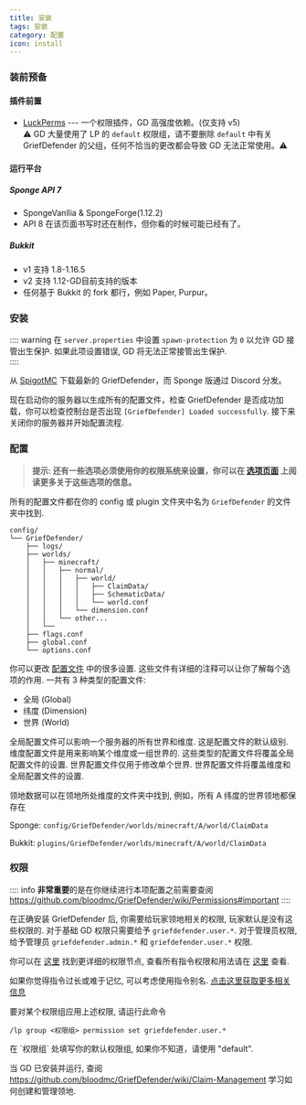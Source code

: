 ```yaml
---
title: 安装
tags: 安装
category: 配置
icon: install
---
```


### 装前预备
#### 插件前置
* [LuckPerms](https://luckperms.github.io/) --- 一个权限插件，GD 高强度依赖。(仅支持 v5) 
<br>:warning: GD 大量使用了 LP 的 `default` 权限组，请不要删除 `default` 中有关 GriefDefender 的父组，任何不恰当的更改都会导致 GD 无法正常使用。:warning:

#### 运行平台

##### Sponge API 7
* SpongeVanllia & SpongeForge(1.12.2)
* API 8 在该页面书写时还在制作，但你看的时候可能已经有了。

##### Bukkit
* v1 支持 1.8-1.16.5
* v2 支持 1.12-GD目前支持的版本
* 任何基于 Bukkit 的 fork 都行，例如 Paper, Purpur。

### 安装
:::: warning
在 `server.properties` 中设置 `spawn-protection` 为 `0` 以允许 GD 接管出生保护. 如果此项设置错误, GD 将无法正常接管出生保护.   
::::

从 [SpigotMC](https://www.spigotmc.org/resources/griefdefender.68900/) 下载最新的 GriefDefender，而 Sponge 版通过 Discord 分发。

现在启动你的服务器以生成所有的配置文件，检查 GriefDefender 是否成功加载，你可以检查控制台是否出现 `[GriefDefender] Loaded successfully`. 接下来关闭你的服务器并开始配置流程.

### 配置

> **提示: 还有一些选项必须使用你的权限系统来设置，你可以在 [选项页面](./feature) 上阅读更多关于这些选项的信息。**

所有的配置文件都在你的 config 或 plugin 文件夹中名为 `GriefDefender` 的文件夹中找到.

```
config/
└── GriefDefender/
    ├── logs/
    ├── worlds/
    │   ├── minecraft/
    │   │   ├── normal/
    │   │   │   ├── world/
    │   │   │   │   ├── ClaimData/
    │   │   │   │   ├── SchematicData/
    │   │   │   │   └── world.conf
    │   │   │   └── dimension.conf
    │   │   └── other...
    │   └── 
    ├── flags.conf
    ├── global.conf
    └── options.conf
```

你可以更改 [配置文件](https://github.com/bloodmc/GriefDefender/wiki/Global-Config) 中的很多设置. 这些文件有详细的注释可以让你了解每个选项的作用. 一共有 3 种类型的配置文件:

* 全局 (Global)
* 纬度 (Dimension)
* 世界 (World)

全局配置文件可以影响一个服务器的所有世界和维度. 这是配置文件的默认级别.
维度配置文件是用来影响某个维度或一组世界的. 这些类型的配置文件将覆盖全局配置文件的设置. 世界配置文件仅用于修改单个世界.
世界配置文件将覆盖维度和全局配置文件的设置.

领地数据可以在领地所处维度的文件夹中找到, 例如，所有 A 纬度的世界领地都保存在

Sponge: `config/GriefDefender/worlds/minecraft/A/world/ClaimData`

Bukkit: `plugins/GriefDefender/worlds/minecraft/A/world/ClaimData`

 
### 权限

:::: info 
**非常重要**的是在你继续进行本项配置之前需要查阅 https://github.com/bloodmc/GriefDefender/wiki/Permissions#important
::::

在正确安装 GriefDefender 后, 你需要给玩家领地相关的权限, 玩家默认是没有这些权限的. 对于基础 GD 权限只需要给予 `griefdefender.user.*`. 对于管理员权限, 给予管理员 `griefdefender.admin.*` 和 `griefdefender.user.*` 权限. 

你可以在 [这里](https://github.com/bloodmc/GriefDefender/wiki/Permissions) 找到更详细的权限节点, 查看所有指令权限和用法请在 [这里](https://github.com/bloodmc/GriefDefender/wiki/Commands-Usage-&-Permissions) 查看. 

如果你觉得指令过长或难于记忆, 可以考虑使用指令别名. [点击这里获取更多相关信息](https://github.com/bloodmc/GriefDefender/wiki/Custom-Alias-Creation)

要对某个权限组应用上述权限, 请运行此命令

```
/lp group <权限组> permission set griefdefender.user.*
```

在 ´权限组´ 处填写你的默认权限组, 如果你不知道，请使用 "default".

当 GD 已安装并运行, 查阅 https://github.com/bloodmc/GriefDefender/wiki/Claim-Management 学习如何创建和管理领地.

[Paper]: https://papermc.io/downloads
[Spigot]: https://www.spigotmc.org/wiki/buildtools/
[Sponge]: https://www.spongepowered.org/downloads
